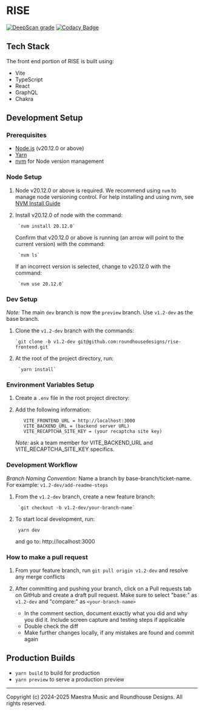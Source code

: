 # RISE

[![DeepScan grade](https://deepscan.io/api/teams/14424/projects/24864/branches/769714/badge/grade.svg)](https://deepscan.io/dashboard#view=project&tid=14424&pid=24864&bid=769714)
[![Codacy Badge](https://app.codacy.com/project/badge/Grade/64f466be6e654cd2a2bb790971fb07ef)](https://app.codacy.com/gh/roundhousedesigns/rise-frontend/dashboard?utm_source=gh&utm_medium=referral&utm_content=&utm_campaign=Badge_grade)

## Tech Stack

The front end portion of RISE is built using:

- Vite
- TypeScript
- React
- GraphQL
- Chakra

## Development Setup

### Prerequisites

- [Node.js](https://nodejs.org/) (v20.12.0 or above)
- [Yarn](https://yarnpkg.com/getting-started/install)
- [nvm](https://github.com/nvm-sh/nvm) for Node version management

### Node Setup

1.  Node v20.12.0 or above is required. We recommend using `nvm` to manage node
    versioning control. For help installing and using nvm, see [NVM Install Guide](https://www.freecodecamp.org/news/node-version-manager-nvm-install-guide/)
2.  Install v20.12.0 of node with the command:

         `nvm install 20.12.0`

    Confirm that v20.12.0 or above is running (an arrow will point to the current version)
    with the command:

         `nvm ls`

    If an incorrect version is selected, change to v20.12.0 with the command:

         `nvm use 20.12.0`

### Dev Setup

_Note:_ The main `dev` branch is now the `preview` branch. Use `v1.2-dev` as the base branch.

1.  Clone the `v1.2-dev` branch with the commands:

        `git clone -b v1.2-dev git@github.com:roundhousedesigns/rise-frontend.git`

2.  At the root of the project directory, run:

         `yarn install`

### Environment Variables Setup

1.  Create a `.env` file in the root project directory:
2.  Add the following information:

    ```
       VITE_FRONTEND_URL = http://localhost:3000
       VITE_BACKEND_URL = (backend server URL)
       VITE_RECAPTCHA_SITE_KEY = (your recaptcha site key)
    ```

    _Note:_ ask a team member for VITE_BACKEND_URL and VITE_RECAPTCHA_SITE_KEY specifics.

### Development Workflow

_Branch Naming Convention:_ Name a branch by base-branch/ticket-name. For example: `v1.2-dev/add-readme-steps`

1.  From the `v1.2-dev` branch, create a new feature branch:

         `git checkout -b v1.2-dev/your-branch-name`

2.  To start local development, run:

         yarn dev

    and go to: http://localhost:3000

### How to make a pull request

1. From your feature branch, run `git pull origin v1.2-dev` and resolve any merge conflicts

2. After committing and pushing your branch, click on a Pull requests tab on
   GitHub and create a draft pull request. Make sure to select "base:" as `v1.2-dev`
   and "compare:" as `<your-branch-name>`

   - In the comment section, document exactly what you did and why you did it.
     Include screen capture and testing steps if applicable
   - Double check the diff
   - Make further changes locally, if any mistakes are found and commit again

## Production Builds

- `yarn build` to build for production
- `yarn preview` to serve a production preview

---

Copyright (c) 2024-2025 Maestra Music and Roundhouse Designs. All rights reserved.
